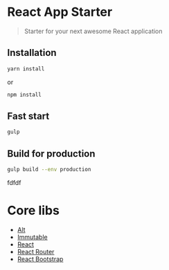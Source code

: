 # React App Starter

> Starter for your next awesome React application

## Installation

```sh
yarn install
```

or

```sh
npm install
```

## Fast start

```sh
gulp
```

## Build for production

```sh
gulp build --env production
```

fdfdf

# Core libs

* [Alt](http://alt.js.org/)
* [Immutable](https://facebook.github.io/immutable-js/)
* [React](https://facebook.github.io/react/)
* [React Router](https://github.com/ReactTraining/react-router)
* [React Bootstrap](https://react-bootstrap.github.io/)
